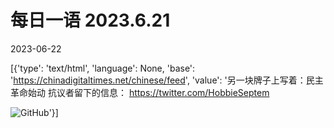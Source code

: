 # 每日一语 2023.6.21

2023-06-22

[{'type': 'text/html', 'language': None, 'base': 'https://chinadigitaltimes.net/chinese/feed', 'value': '另一块牌子上写着：民主革命始动    抗议者留下的信息： https://twitter.com/HobbieSeptem

![GitHub](https://chinadigitaltimes.net/chinese/files/2023/06/2023.6.21.jpg)'}]